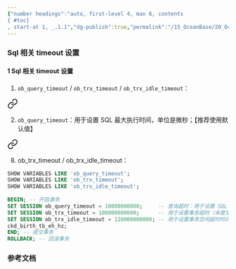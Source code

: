 ```yaml
---
{"number headings":"auto, first-level 4, max 6, contents
{ #toc}
, start-at 1, _.1.1","dg-publish":true,"permalink":"/15_OceanBase/20_OceanBase 常用 Sql 语句/Sql 相关 timeout 设置/","dgPassFrontmatter":true}
---
```




### Sql 相关 timeout 设置
#### 1 Sql 相关 timeout 设置

1. `ob_query_timeout` / `ob_trx_timeout` / `ob_trx_idle_timeout`：

<div class="transclusion internal-embed is-loaded"><a class="markdown-embed-link" href="/15-ocean-base/02-ocean-base/02/ob/ocean-base/#e739f2" aria-label="Open link"><svg xmlns="http://www.w3.org/2000/svg" width="24" height="24" viewBox="0 0 24 24" fill="none" stroke="currentColor" stroke-width="2" stroke-linecap="round" stroke-linejoin="round" class="svg-icon lucide-link"><path d="M10 13a5 5 0 0 0 7.54.54l3-3a5 5 0 0 0-7.07-7.07l-1.72 1.71"></path><path d="M14 11a5 5 0 0 0-7.54-.54l-3 3a5 5 0 0 0 7.07 7.07l1.71-1.71"></path></svg></a><div class="markdown-embed">



2. `ob_query_timeout`：用于设置 SQL 最大执行时间，单位是微秒；【推荐使用默认值】 

</div></div>


<div class="transclusion internal-embed is-loaded"><a class="markdown-embed-link" href="/15-ocean-base/02-ocean-base/02/ob/ocean-base/#1f9602" aria-label="Open link"><svg xmlns="http://www.w3.org/2000/svg" width="24" height="24" viewBox="0 0 24 24" fill="none" stroke="currentColor" stroke-width="2" stroke-linecap="round" stroke-linejoin="round" class="svg-icon lucide-link"><path d="M10 13a5 5 0 0 0 7.54.54l3-3a5 5 0 0 0-7.07-7.07l-1.72 1.71"></path><path d="M14 11a5 5 0 0 0-7.54-.54l-3 3a5 5 0 0 0 7.07 7.07l1.71-1.71"></path></svg></a><div class="markdown-embed">



8. ob_trx_timeout / ob_trx_idle_timeout： 

</div></div>


```sql
SHOW VARIABLES LIKE 'ob_query_timeout';  
SHOW VARIABLES LIKE 'ob_trx_timeout';  
SHOW VARIABLES LIKE 'ob_trx_idle_timeout';  
  
BEGIN; -- 开启事务  
SET SESSION ob_query_timeout = 10000000000;     -- 查询超时：用于设置 SQL 最大执行时间，单位为微秒；  
SET SESSION ob_trx_timeout = 100000000000;      -- 用于设置事务超时（未提交）时间，单位为微秒；  
SET SESSION ob_trx_idle_timeout = 120000000000; -- 用于设置事务空闲超时时间，即事务中两条语句之间的执行间隔超过该值时超时，单位为微秒；  
ckd_birth_tb_eh_hz;  
END; -- 提交事务  
ROLLBACK; -- 回滚事务
```
  





### 参考文档



